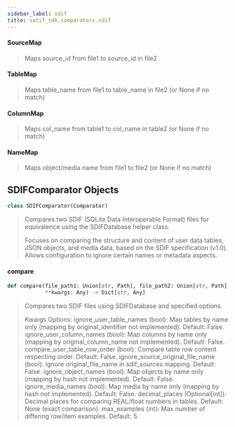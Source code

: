 ```yaml
---
sidebar_label: sdif
title: satif_sdk.comparators.sdif
---
```


#### SourceMap

> Maps source_id from file1 to source_id in file2

#### TableMap

> Maps table_name from file1 to table_name in file2 (or None if no match)

#### ColumnMap

> Maps col_name from table1 to col_name in table2 (or None if no match)

#### NameMap

> Maps object/media name from file1 to file2 (or None if no match)

## SDIFComparator Objects

```python
class SDIFComparator(Comparator)
```

> Compares two SDIF (SQLite Data Interoperable Format) files for equivalence
> using the SDIFDatabase helper class.
>
> Focuses on comparing the structure and content of user data tables,
> JSON objects, and media data, based on the SDIF specification (v1.0).
> Allows configuration to ignore certain names or metadata aspects.

#### compare

```python
def compare(file_path1: Union[str, Path], file_path2: Union[str, Path],
            **kwargs: Any) -> Dict[str, Any]
```

> Compares two SDIF files using SDIFDatabase and specified options.
>
> Kwargs Options:
>     ignore_user_table_names (bool): Map tables by name only (mapping by original_identifier not implemented). Default: False.
>     ignore_user_column_names (bool): Map columns by name only (mapping by original_column_name not implemented). Default: False.
>     compare_user_table_row_order (bool): Compare table row content respecting order. Default: False.
>     ignore_source_original_file_name (bool): Ignore original_file_name in sdif_sources mapping. Default: False.
>     ignore_object_names (bool): Map objects by name only (mapping by hash not implemented). Default: False.
>     ignore_media_names (bool): Map media by name only (mapping by hash not implemented). Default: False.
>     decimal_places (Optional[int]): Decimal places for comparing REAL/float numbers in tables. Default: None (exact comparison).
>     max_examples (int): Max number of differing row/item examples. Default: 5.
